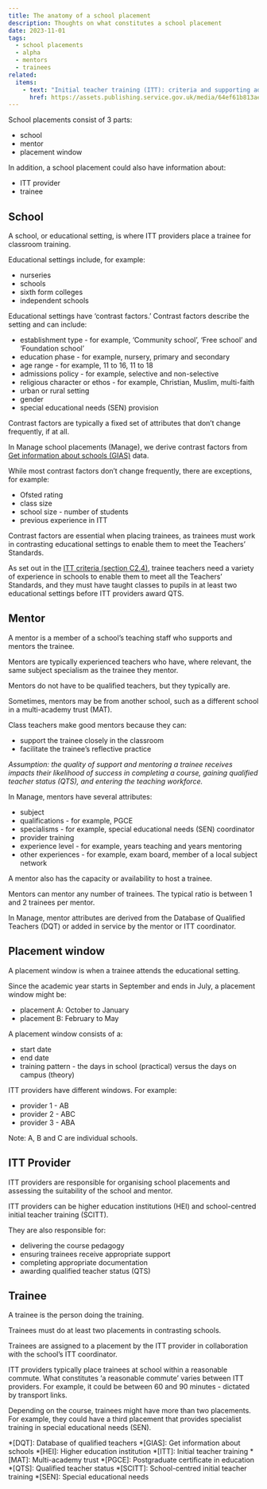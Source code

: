 ```yaml
---
title: The anatomy of a school placement
description: Thoughts on what constitutes a school placement
date: 2023-11-01
tags:
  - school placements
  - alpha
  - mentors
  - trainees
related:
  items:
    - text: "Initial teacher training (ITT): criteria and supporting advice (PDF)"
      href: https://assets.publishing.service.gov.uk/media/64ef61b813ae15000d6e30c1/Initial_teacher_training_criteria_and_supporting_advice_2024_to_2025.pdf
---
```


School placements consist of 3 parts:

- school
- mentor
- placement window

In addition, a school placement could also have information about:

- ITT provider
- trainee

## School

A school, or educational setting, is where ITT providers place a trainee for classroom training.

Educational settings include, for example:

- nurseries
- schools
- sixth form colleges
- independent schools

Educational settings have ‘contrast factors.’ Contrast factors describe the setting and can include:

- establishment type - for example, ‘Community school’, ‘Free school’ and ‘Foundation school’
- education phase - for example, nursery, primary and secondary
- age range - for example, 11 to 16, 11 to 18
- admissions policy - for example, selective and non-selective
- religious character or ethos - for example, Christian, Muslim, multi-faith
- urban or rural setting
- gender
- special educational needs (SEN) provision

Contrast factors are typically a fixed set of attributes that don’t change frequently, if at all.

In Manage school placements (Manage), we derive contrast factors from [Get information about schools (GIAS)](https://get-information-schools.service.gov.uk/) data.

While most contrast factors don’t change frequently, there are exceptions, for example:

- Ofsted rating
- class size
- school size - number of students
- previous experience in ITT

Contrast factors are essential when placing trainees, as trainees must work in contrasting educational settings to enable them to meet the Teachers’ Standards.

As set out in the [ITT criteria (section C2.4)](https://assets.publishing.service.gov.uk/media/64ef61b813ae15000d6e30c1/Initial_teacher_training_criteria_and_supporting_advice_2024_to_2025.pdf), trainee teachers need a variety of experience in schools to enable them to meet all the Teachers’ Standards, and they must have taught classes to pupils in at least two educational settings before ITT providers award QTS.

## Mentor

A mentor is a member of a school’s teaching staff who supports and mentors the trainee.

Mentors are typically experienced teachers who have, where relevant, the same subject specialism as the trainee they mentor.

Mentors do not have to be qualified teachers, but they typically are.

Sometimes, mentors may be from another school, such as a different school in a multi-academy trust (MAT).

Class teachers make good mentors because they can:

- support the trainee closely in the classroom
- facilitate the trainee’s reflective practice

_Assumption: the quality of support and mentoring a trainee receives impacts their likelihood of success in completing a course, gaining qualified teacher status (QTS), and entering the teaching workforce._

In Manage, mentors have several attributes:

- subject
- qualifications - for example, PGCE
- specialisms - for example, special educational needs (SEN) coordinator
- provider training
- experience level - for example, years teaching and years mentoring
- other experiences - for example, exam board, member of a local subject network

A mentor also has the capacity or availability to host a trainee.

Mentors can mentor any number of trainees. The typical ratio is between 1 and 2 trainees per mentor.

In Manage, mentor attributes are derived from the Database of Qualified Teachers (DQT) or added in service by the mentor or ITT coordinator.

## Placement window

A placement window is when a trainee attends the educational setting.

Since the academic year starts in September and ends in July, a placement window might be:

- placement A: October to January
- placement B: February to May

A placement window consists of a:

- start date
- end date
- training pattern - the days in school (practical) versus the days on campus (theory)

ITT providers have different windows. For example:

- provider 1 - AB
- provider 2 - ABC
- provider 3 - ABA

Note: A, B and C are individual schools.

## ITT Provider

ITT providers are responsible for organising school placements and assessing the suitability of the school and mentor.

ITT providers can be higher education institutions (HEI) and school-centred initial teacher training (SCITT).

They are also responsible for:

- delivering the course pedagogy
- ensuring trainees receive appropriate support
- completing appropriate documentation
- awarding qualified teacher status (QTS)

## Trainee

A trainee is the person doing the training.

Trainees must do at least two placements in contrasting schools.

Trainees are assigned to a placement by the ITT provider in collaboration with the school’s  ITT coordinator.

ITT providers typically place trainees at school within a reasonable commute. What constitutes ‘a reasonable commute’ varies between ITT providers. For example, it could be between 60 and 90 minutes - dictated by transport links.

Depending on the course, trainees might have more than two placements. For example, they could have a third placement that provides specialist training in special educational needs (SEN).

*[DQT]: Database of qualified teachers
*[GIAS]: Get information about schools
*[HEI]: Higher education institution
*[ITT]: Initial teacher training
*[MAT]: Multi-academy trust
*[PGCE]: Postgraduate certificate in education
*[QTS]: Qualified teacher status
*[SCITT]: School-centred initial teacher training
*[SEN]: Special educational needs
